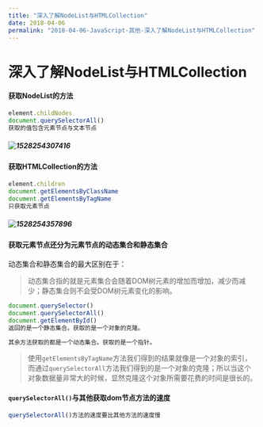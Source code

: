 ```yaml
---
title: "深入了解NodeList与HTMLCollection"
date: 2018-04-06
permalink: "2018-04-06-JavaScript-其他-深入了解NodeList与HTMLCollection"
---
```




# 深入了解NodeList与HTMLCollection

#### 获取NodeList的方法

```js
element.childNodes
document.querySelectorAll()
获取的值包含元素节点与文本节点
```

##### ![1528254307416](/personalPage/static/1528254307416.png)

#### 获取HTMLCollection的方法

```js
element.children
document.getElementsByClassName
document.getElementsByTagName
只获取元素节点
```

##### ![1528254357896](/personalPage/static/1528254357896.png)



#### 获取元素节点还分为元素节点的动态集合和静态集合

动态集合和静态集合的最大区别在于：

> 动态集合指的就是元素集合会随着DOM树元素的增加而增加，减少而减少；静态集合则不会受DOM树元素变化的影响。

```js
document.querySelector()
document.querySelectorAll() 
document.getElementById()
返回的是一个静态集合。获取的是一个对象的克隆。

其余方法获取的都是一个动态集合。获取的是一个指针。
```

> 使用`getElementsByTagName`方法我们得到的结果就像是一个对象的索引，而通过`querySelectorAll`方法我们得到的是一个对象的克隆；所以当这个对象数据量非常大的时候，显然克隆这个对象所需要花费的时间是很长的。

#### `querySelectorAll()`与其他获取dom节点方法的速度

```js
querySelectorAll()方法的速度要比其他方法的速度慢
```

